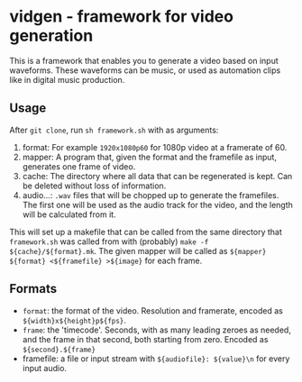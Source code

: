 vidgen - framework for video generation
==========================================

This is a framework that enables you to generate a video based on
input waveforms. These waveforms can be music, or used as automation
clips like in digital music production.

Usage
-----
After `git clone`, run `sh framework.sh` with as arguments:

 1. format: For example `1920x1080p60` for 1080p video at a framerate
    of 60.
 2. mapper: A program that, given the format and the framefile as
    input, generates one frame of video.
 3. cache: The directory where all data that can be regenerated is
    kept. Can be deleted without loss of information.
 4. audio...: `.wav` files that will be chopped up to generate the
    framefiles. The first one will be used as the audio track for
    the video, and the length will be calculated from it.

This will set up a makefile that can be called from the same directory
that `framework.sh` was called from with (probably)
`make -f ${cache}/${format}.mk`. The given mapper will be called as
`${mapper} ${format} <${framefile} >${image}` for each frame.

Formats
-------
  - `format`: the format of the video. Resolution and framerate,
    encoded as `${width}x${height}p${fps}`.
  - `frame`: the 'timecode'. Seconds, with as many leading zeroes
    as needed, and the frame in that second, both starting from
    zero. Encoded as `${second}.${frame}`
  - framefile: a file or input stream with `${audiofile}: ${value}\n`
    for every input audio.
